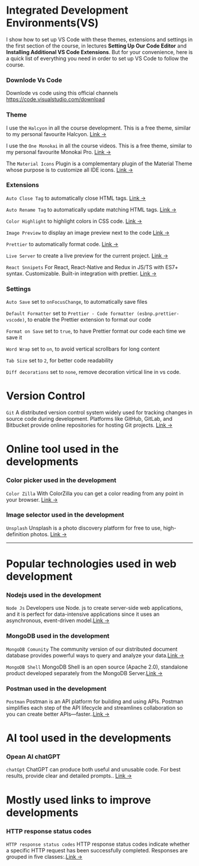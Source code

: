 # Integrated Development Environments(VS)

I show how to set up VS Code with these themes, extensions and settings in the first section of the course, in lectures **Setting Up Our Code Editor** and **Installing Additional VS Code Extensions**. But for your convenience, here is a quick list of everything you need in order to set up VS Code to follow the course.

### Downlode Vs Code

Downlode vs code using this official channels https://code.visualstudio.com/download

### Theme

I use the `Halcyon` in all the course development. This is a free theme, similar to my personal favourite Halcyon. [Link &rarr;](https://marketplace.visualstudio.com/items?itemName=brittanychiang.halcyon-vscode)

I use the `One Monokai` in all the course videos. This is a free theme, similar to my personal favourite Monokai Pro. [Link &rarr;](https://marketplace.visualstudio.com/items?itemName=azemoh.one-monokai)

The `Material Icons` Plugin is a complementary plugin of the Material Theme whose purpose is to customize all IDE icons. [Link &rarr;](https://marketplace.visualstudio.com/items?itemName=PKief.material-icon-theme)


### Extensions

`Auto Close Tag` to automatically close HTML tags. [Link &rarr;](https://marketplace.visualstudio.com/items?itemName=formulahendry.auto-close-tag)

`Auto Rename Tag` to automatically update matching HTML tags. [Link &rarr;](https://marketplace.visualstudio.com/items?itemName=formulahendry.auto-rename-tag)

`Color Highlight` to highlight colors in CSS code. [Link &rarr;](https://marketplace.visualstudio.com/items?itemName=naumovs.color-highlight)

`Image Preview` to display an image preview next to the code [Link &rarr;](https://marketplace.visualstudio.com/items?itemName=kisstkondoros.vscode-gutter-preview)

`Prettier` to automatically format code. [Link &rarr;](https://marketplace.visualstudio.com/items?itemName=esbenp.prettier-vscode)

`Live Server` to create a live preview for the current project. [Link &rarr;](https://marketplace.visualstudio.com/items?itemName=ritwickdey.LiveServer)

`React Snnipets`  For React, React-Native and Redux in JS/TS with ES7+ syntax. Customizable. Built-in integration with prettier.  [Link &rarr;](https://marketplace.visualstudio.com/items?itemName=dsznajder.es7-react-js-snippets)

### Settings

`Auto Save` set to `onFocusChange`, to automatically save files

`Default Formatter` set to `Prettier - Code formatter (esbnp.prettier-vscode)`, to enable the Prettier extension to format our code

`Format on Save` set to `true`, to have Prettier format our code each time we save it

`Word Wrap` set to `on`, to avoid vertical scrollbars for long content

`Tab Size` set to `2`, for better code readability

`Diff decorations` set to `none`, remove decoration virtical line in vs code.



# Version Control

`Git` A distributed version control system widely used for tracking changes in source code during development. Platforms like GitHub, GitLab, and Bitbucket provide online repositories for hosting Git projects. [Link &rarr;](https://git-scm.com/downloads)

# Online tool used in the developments

### Color picker used in the development

`Color Zilla` With ColorZilla you can get a color reading from any point in your browser. [Link &rarr;](https://marketplace.visualstudio.com/items?itemName=formulahendry.auto-rename-tag)

### Image selector used in the development

`Unsplash` Unsplash is a photo discovery platform for free to use, high-definition photos. [Link &rarr;](https://unsplash.com/)

------------------------------------------------------------------

# Popular technologies used in web development

### Nodejs used in the development 

`Node Js` Developers use Node. js to create server-side web applications, and it is perfect for data-intensive applications since it uses an asynchronous, event-driven model.[Link &rarr;](https://nodejs.org/en/download)

### MongoDB used in the development 

`MongoDB Comunity` The community version of our distributed document database provides powerful ways to query and analyze your data.[Link &rarr;](https://www.mongodb.com/try/download/community-kubernetes-operator)

`MongoDB Shell` MongoDB Shell is an open source (Apache 2.0), standalone product developed separately from the MongoDB Server.[Link &rarr;](https://www.mongodb.com/try/download/shell)

### Postman used in the development 

`Postman` Postman is an API platform for building and using APIs. Postman simplifies each step of the API lifecycle and streamlines collaboration so you can create better APIs—faster..[Link &rarr;](https://www.postman.com/downloads/)



# AI tool used in the developments

### Opean AI chatGPT

`chatGpt` ChatGPT can produce both useful and unusable code. For best results, provide clear and detailed prompts.. [Link &rarr;](https://chat.openai.com/)



# Mostly used links to improve developments

### HTTP response status codes 

`HTTP response status codes` HTTP response status codes indicate whether a specific HTTP request has been successfully completed. Responses are grouped in five classes:.[Link &rarr;](https://developer.mozilla.org/en-US/docs/Web/HTTP/Status)




